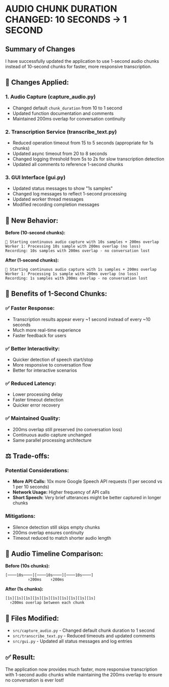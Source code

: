 # AUDIO CHUNK DURATION CHANGED: 10 SECONDS → 1 SECOND

## Summary of Changes

I have successfully updated the application to use 1-second audio chunks instead of 10-second chunks for faster, more responsive transcription.

## 🔧 **Changes Applied:**

### 1. **Audio Capture (capture_audio.py)**
- Changed default `chunk_duration` from 10 to 1 second
- Updated function documentation and comments
- Maintained 200ms overlap for conversation continuity

### 2. **Transcription Service (transcribe_text.py)**
- Reduced operation timeout from 15 to 5 seconds (appropriate for 1s chunks)
- Updated async timeout from 20 to 8 seconds
- Changed logging threshold from 5s to 2s for slow transcription detection
- Updated all comments to reference 1-second chunks

### 3. **GUI Interface (gui.py)**
- Updated status messages to show "1s samples"
- Changed log messages to reflect 1-second processing
- Updated worker thread messages
- Modified recording completion messages

## 🎯 **New Behavior:**

**Before (10-second chunks):**
```
🎤 Starting continuous audio capture with 10s samples + 200ms overlap
Worker 1: Processing 10s sample with 200ms overlap (no loss)
Recording: 10s samples with 200ms overlap - no conversation lost
```

**After (1-second chunks):**
```
🎤 Starting continuous audio capture with 1s samples + 200ms overlap
Worker 1: Processing 1s sample with 200ms overlap (no loss)
Recording: 1s samples with 200ms overlap - no conversation lost
```

## 🚀 **Benefits of 1-Second Chunks:**

### ✅ **Faster Response:**
- Transcription results appear every ~1 second instead of every ~10 seconds
- Much more real-time experience
- Faster feedback for users

### ✅ **Better Interactivity:**
- Quicker detection of speech start/stop
- More responsive to conversation flow
- Better for interactive scenarios

### ✅ **Reduced Latency:**
- Lower processing delay
- Faster timeout detection
- Quicker error recovery

### ✅ **Maintained Quality:**
- 200ms overlap still preserved (no conversation loss)
- Continuous audio capture unchanged
- Same parallel processing architecture

## ⚖️ **Trade-offs:**

### Potential Considerations:
- **More API Calls:** 10x more Google Speech API requests (1 per second vs 1 per 10 seconds)
- **Network Usage:** Higher frequency of API calls
- **Short Speech:** Very brief utterances might be better captured in longer chunks

### Mitigations:
- Silence detection still skips empty chunks
- 200ms overlap ensures continuity
- Timeout reduced to match shorter audio length

## 🔄 **Audio Timeline Comparison:**

**Before (10s chunks):**
```
[────10s────][────10s────][────10s────]
          ↑200ms    ↑200ms
```

**After (1s chunks):**
```
[1s][1s][1s][1s][1s][1s][1s][1s][1s][1s]
  ↑200ms overlap between each chunk
```

## 📁 **Files Modified:**
- `src/capture_audio.py` - Changed default chunk duration to 1 second
- `src/transcribe_text.py` - Reduced timeouts and updated comments
- `src/gui.py` - Updated all status messages and log entries

## ✅ **Result:**
The application now provides much faster, more responsive transcription with 1-second audio chunks while maintaining the 200ms overlap to ensure no conversation is ever lost!
